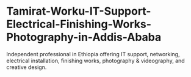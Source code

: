 # Tamirat-Worku-IT-Support-Electrical-Finishing-Works-Photography-in-Addis-Ababa
Independent professional in Ethiopia offering IT support, networking, electrical installation, finishing works, photography &amp; videography, and creative design.
